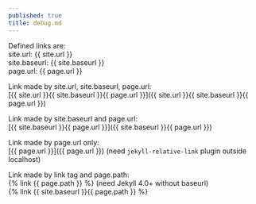 ```yaml
---
published: true
title: debug.md
---
```


Defined links are:  
site.url: <span class="code">{{ site.url }}</span>  
site.baseurl: <span class="code">{{ site.baseurl }}</span>  
page.url: <span class="code">{{ page.url }}</span>  

Link made by site.url, site.baseurl, page.url:  
[{{ site.url }}{{ site.baseurl }}{{ page.url }}]({{ site.url }}{{ site.baseurl }}{{ page.url }})  

Link made by site.baseurl and page.url:  
[{{ site.baseurl }}{{ page.url }}]({{ site.baseurl }}{{ page.url }})  

Link made by page.url only:  
[{{ page.url }}]({{ page.url }}) (need `jekyll-relative-link`
plugin outside localhost)

Link made by link tag and page.path:  
{% link {{ page.path }} %} (need Jekyll 4.0+ without baseurl)  
{% link {{ site.baseurl }}{{ page.path }} %}

